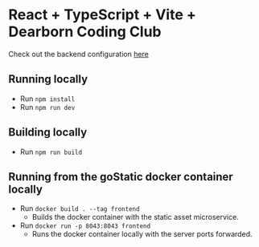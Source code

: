 # React + TypeScript + Vite + Dearborn Coding Club

Check out the backend configuration [here](https://github.com/dearborn-coding-club/website-base-backend)

## Running locally
- Run `npm install`
- Run `npm run dev`

## Building locally
- Run `npm run build`

## Running from the goStatic docker container locally
- Run `docker build . --tag frontend`
  - Builds the docker container with the static asset microservice.
- Run `docker run -p 8043:8043 frontend`
  - Runs the docker container locally with the server ports forwarded.